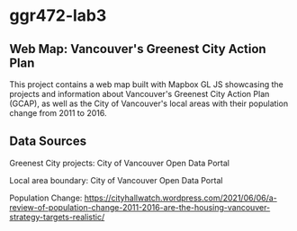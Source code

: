 # ggr472-lab3

## Web Map: Vancouver's Greenest City Action Plan

This project contains a web map built with Mapbox GL JS showcasing the projects and information about Vancouver's Greenest City Action Plan (GCAP), as well as the City of Vancouver's local areas with their population change from 2011 to 2016.

## Data Sources

Greenest City projects: City of Vancouver Open Data Portal

Local area boundary: City of Vancouver Open Data Portal

Population Change: https://cityhallwatch.wordpress.com/2021/06/06/a-review-of-population-change-2011-2016-are-the-housing-vancouver-strategy-targets-realistic/ 
